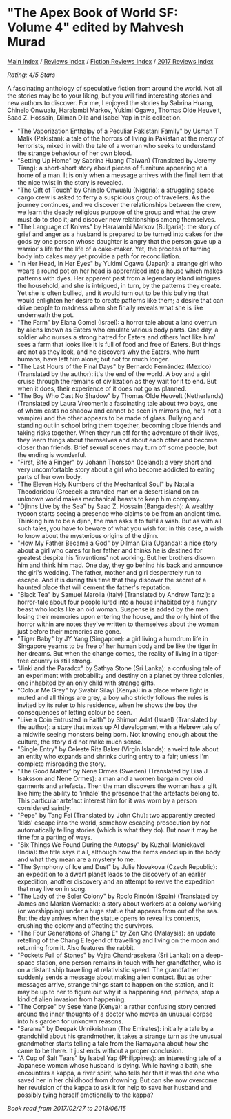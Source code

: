 # "The Apex Book of World SF: Volume 4" edited by Mahvesh Murad

[Main Index](../../../README.md) / [Reviews Index](../../README.md) / [Fiction Reviews Index](../README.md) / [2017 Reviews Index](README.md)

*Rating: 4/5 Stars*

A fascinating anthology of speculative fiction from around the world. Not all the stories may be to your liking, but you will find interesting stories and new authors to discover. For me, I enjoyed the stories by Sabrina Huang, Chinelo Onwualu, Haralambi Markov, Yukimi Ogawa, Thomas Olde Heuvelt, Saad Z. Hossain, Dilman Dila and Isabel Yap in this collection.

- "The Vaporization Enthalpy of a Peculiar Pakistani Family" by Usman T Malik (Pakistan): a tale of the horrors of living in Pakistan at the mercy of terrorists, mixed in with the tale of a woman who seeks to understand the strange behaviour of her own blood.
- "Setting Up Home" by Sabrina Huang (Taiwan) (Translated by Jeremy Tiang): a short-short story about pieces of furniture appearing at a home of a man. It is only when a message arrives with the final item that the nice twist in the story is revealed.
- "The Gift of Touch" by Chinelo Onwualu (Nigeria): a struggling space cargo crew is asked to ferry a suspicious group of travellers. As the journey continues, and we discover the relationships between the crew, we learn the deadly religious purpose of the group and what the crew must do to stop it; and discover new relationships among themselves.
- "The Language of Knives" by Haralambi Markov (Bulgaria): the story of grief and anger as a husband is prepared to be turned into cakes for the gods by one person whose daughter is angry that the person gave up a warrior's life for the life of a cake-maker. Yet, the process of turning body into cakes may yet provide a path for reconciliation.
- "In Her Head, In Her Eyes" by Yukimi Ogawa (Japan): a strange girl who wears a round pot on her head is apprenticed into a house which makes patterns with dyes. Her apparent past from a legendary island intrigues the household, and she is intrigued, in turn, by the patterns they create. Yet she is often bullied, and it would turn out to be this bullying that would enlighten her desire to create patterns like them; a desire that can drive people to madness when she finally reveals what she is like underneath the pot.
- "The Farm" by Elana Gomel (Israel): a horror tale about a land overrun by aliens known as Eaters who emulate various body parts. One day, a soldier who nurses a strong hatred for Eaters and others 'not like him' sees a farm that looks like it is full of food and free of Eaters. But things are not as they look, and he discovers why the Eaters, who hunt humans, have left him alone; but not for much longer.
- "The Last Hours of the Final Days" by Bernardo Fernández (Mexico) (Translated by the author): it's the end of the world. A boy and a girl cruise through the remains of civilization as they wait for it to end. But when it does, their experience of it does not go as planned.
- "The Boy Who Cast No Shadow" by Thomas Olde Heuvelt (Netherlands) (Translated by Laura Vroomen): a fascinating tale about two boys, one of whom casts no shadow and cannot be seen in mirrors (no, he's not a vampire) and the other appears to be made of glass. Bullying and standing out in school bring them together, becoming close friends and taking risks together. When they run off for the adventure of their lives, they learn things about themselves and about each other and become closer than friends. Brief sexual scenes may turn off some people, but the ending is wonderful.
- "First, Bite a Finger" by Johann Thorsson (Iceland): a very short and very uncomfortable story about a girl who become addicted to eating parts of her own body.
- "The Eleven Holy Numbers of the Mechanical Soul" by Natalia Theodoridou (Greece): a stranded man on a desert island on an unknown world makes mechanical beasts to keep him company.
- "Djinns Live by the Sea" by Saad Z. Hossain (Bangaldesh): A wealthy tycoon starts seeing a presence who claims to be from an ancient time. Thinking him to be a djinn, the man asks it to fulfil a wish. But as with all such tales, you have to beware of what you wish for: in this case, a wish to know about the mysterious origins of the djinn.
- "How My Father Became a God" by Dilman Dila (Uganda): a nice story about a girl who cares for her father and thinks he is destined for greatest despite his 'inventions' not working. But her brothers disown him and think him mad. One day, they go behind his back and announce the girl's wedding. The father, mother and girl desperately run to escape. And it is during this time that they discover the secret of a haunted place that will cement the father's reputation.
- "Black Tea" by Samuel Marolla (Italy) (Translated by Andrew Tanzi): a horror-tale about four people lured into a house inhabited by a hungry beast who looks like an old woman. Suspense is added by the men losing their memories upon entering the house, and the only hint of the horror within are notes they've written to themselves about the woman just before their memories are gone.
- "Tiger Baby" by JY Yang (Singapore): a girl living a humdrum life in Singapore yearns to be free of her human body and be like the tiger in her dreams. But when the change comes, the reality of living in a tiger-free country is still strong.
- "Jinki and the Paradox" by Sathya Stone (Sri Lanka): a confusing tale of an experiment with probability and destiny on a planet by three colonies, one inhabited by an only child with strange gifts.
- "Colour Me Grey" by Swabir Silayi (Kenya): in a place where light is muted and all things are grey, a boy who strictly follows the rules is invited by its ruler to his residence, when he shows the boy the consequences of letting colour be seen.
- "Like a Coin Entrusted in Faith" by Shimon Adaf (Israel) (Translated by the author): a story that mixes up AI development with a Hebrew tale of a midwife seeing monsters being born. Not knowing enough about the culture, the story did not make much sense.
- "Single Entry" by Celeste Rita Baker (Virgin Islands): a weird tale about an entity who expands and shrinks during entry to a fair; unless I'm complete misreading the story.
- "The Good Matter" by Nene Ormes (Sweden) (Translated by Lisa J Isaksson and Nene Ormes): a man and a women bargain over old garments and artefacts. Then the man discovers the woman has a gift like him; the ability to 'inhale' the presence that the artefacts belong to. This particular artefact interest him for it was worn by a person considered saintly.
- "Pepe" by Tang Fei (Translated by John Chu): two apparently created 'kids' escape into the world, somehow escaping prosecution by not automatically telling stories (which is what they do). But now it may be time for a parting of ways.
- "Six Things We Found During the Autopsy" by Kuzhali Manickavel (India): the title says it all, although how the items ended up in the body and what they mean are a mystery to me.
- "The Symphony of Ice and Dust" by Julie Novakova (Czech Republic): an expedition to a dwarf planet leads to the discovery of an earlier expedition, another discovery and an attempt to revive the expedition that may live on in song.
- "The Lady of the Soler Colony" by Rocío Rincón (Spain) (Translated by James and Marian Womack): a story about workers at a colony working (or worshipping) under a huge statue that appears from out of the sea. But the day arrives when the statue opens to reveal its contents, crushing the colony and affecting the survivors.
- "The Four Generations of Chang E" by Zen Cho (Malaysia): an update retelling of the Chang E legend of travelling and living on the moon and returning from it. Also features the rabbit.
- "Pockets Full of Stones" by Vajra Chandrasekera (Sri Lanka): on a deep-space station, one person remains in touch with her grandfather, who is on a distant ship travelling at relativistic speed. The grandfather suddenly sends a message about making alien contact. But as other messages arrive, strange things start to happen on the station, and it may be up to her to figure out why it is happening and, perhaps, stop a kind of alien invasion from happening.
- "The Corpse" by Sese Yane (Kenya): a rather confusing story centred around the inner thoughts of a doctor who moves an unusual corpse into his garden for unknown reasons.
- "Sarama" by Deepak Unnikrishnan (The Emirates): initially a tale by a grandchild about his grandmother, it takes a strange turn as the unusual grandmother starts telling a tale from the Ramayana about how she came to be there. It just ends without a proper conclusion.
- "A Cup of Salt Tears" by Isabel Yap (Philippines): an interesting tale of a Japanese woman whose husband is dying. While having a bath, she encounters a kappa, a river spirit, who tells her that it was the one who saved her in her childhood from drowning. But can she now overcome her revulsion of the kappa to ask it for help to save her husband and possibly tying herself emotionally to the kappa?

*Book read from 2017/02/27 to 2018/06/15*
